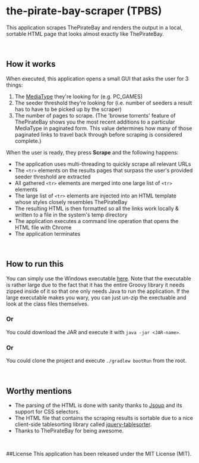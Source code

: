 # the-pirate-bay-scraper (TPBS)

This application scrapes ThePirateBay and renders the output in a local, sortable HTML page that looks almost exactly like
ThePirateBay.

<br/>

## How it works

When executed, this application opens a small GUI that asks the user for 3 things:

1. The [MediaType](https://github.com/todd-elvers/the-pirate-bay-scraper/blob/master/src/main/groovy/te/tpb/scraper/domain/MediaType.groovy) they're looking for (e.g. PC_GAMES)
2. The seeder threshold they're looking for (i.e. number of seeders a result has to have to be picked up by the scraper)
3. The number of pages to scrape.  (The 'browse torrents' feature of ThePirateBay shows you the most recent additions to
a particular MediaType in paginated form.  This value determines how many of those paginated links to travel back through
before scraping is considered complete.)

When the user is ready, they press __Scrape__ and the following happens:

* The application uses multi-threading to quickly scrape all relevant URLs
* The `<tr>` elements on the results pages that surpass the user's provided seeder threshold are extracted
* All gathered `<tr>` elements are merged into one large list of `<tr>` elements
* The large list of `<tr>` elements are injected into an HTML template whose styles closely resembles ThePirateBay
* The resulting HTML is then formatted so all the links work locally & written to a file in the system's temp directory
* The application executes a command line operation that opens the HTML file with Chrome
* The application terminates

<br/>

## How to run this

You can simply use the Windows executable [here](https://github.com/todd-elvers/the-pirate-bay-scraper/releases/download/3.0.0/tpbs.exe). Note that the executable is rather large due to the fact that it has the entire Groovy library it needs zipped inside of it so that one only needs Java to run the application.  If the large executable makes you wary, you can just un-zip the exectuable and look at the class files themselves.

### Or
You could download the JAR and execute it with `java -jar <JAR-name>`.

### Or
You could clone the project and execute `./gradlew bootRun` from the root.

<br/>

## Worthy mentions

* The parsing of the HTML is done with sanity thanks to [Jsoup](http://jsoup.org/) and its support for CSS selectors.
* The HTML file that contains the scraping results is sortable due to a nice client-side tablesorting library called [jquery-tablesorter](https://github.com/christianbach/tablesorter).
* Thanks to ThePirateBay for being awesome.

<br/>

##License
This application has been released under the MIT License (MIT).
